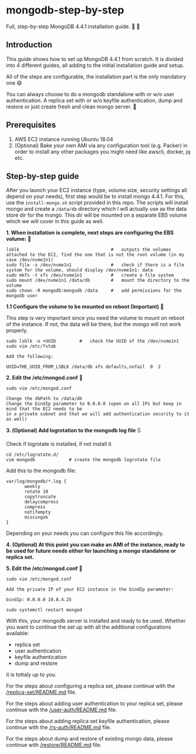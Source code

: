 # mongodb-step-by-step
Full, step-by-step MongoDB 4.4.1 installation guide. :leaves: :leaves:

## Introduction

This guide shows how to set up MongoDB 4.4.1 from scratch. It is divided into 4 different guides, all adding to the initial installation guide and setup. 

All of the steps are configurable, the installation part is the only mandatory one :smile:

You can always choose to do a mongodb standalone with or w/o user authentication. A replica set with or w/o keyfile authentication, dump and restore or just create fresh and clean mongo server. :herb:

## Prerequisites

1. AWS EC2 instance running Ubuntu 18.04
2. (Optional) Bake your own AMI via any configuration tool (e.g. Packer) in order to install any other packages you might need like awscli, docker, jq etc.

## Step-by-step guide

After you launch your EC2 instance (type, volume size, security settings all depend on your needs), first step would be to install mongo 4.4.1. For this, use the `install-mongo.sh` script provided in this repo. The scripts will install mongo and create a `/data/db` directory which I will actually use as the data store dir for the mongo. This dir will be mounted on a separate EBS volume which we will cover in this guide as well.

**1. When installation is complete, next steps are configuring the EBS volume:** :black_square_button:

```
lsblk                                   #   outputs the volumes attached to the EC2, find the one that is not the root volume (in my case /dev/nvme1n1)
sudo file -s /dev/nvme1n1               #   check if there is a file system for the volume, should display /dev/nvme1n1: data
sudo mkfs -t xfs /dev/nvme1n1           #   create a file system
sudo mount /dev/nvme1n1 /data/db        #   mount the directory to the volume
sudo chown -R mongodb:mongodb /data     #   add permissions for the mongodb user
```

**1.1 Configure the volume to be mounted on reboot (Important)** :hammer:

This step is very important since you need the volume to mount on reboot of the instance. If not, the data will be there, but the mongo will not work properly.

```
sudo lsblk -o +UUID         #   check the UUID of the /dev/nvme1n1
sudo vim /etc/fstab

Add the following:

UUID=THE_UUID_FROM_LSBLK /data/db xfs defaults,nofail  0  2
```

**2. Edit the /etc/mongod.conf** :hammer:

```
sudo vim /etc/mongod.conf

Change the dbPath to /data/db 
Change the bindIp parameter to 0.0.0.0 (open on all IPs but keep in mind that the EC2 needs to be
in a private subnet and that we will add authentication security to it  as well)
```

**3. (Optional) Add logrotation to the mongodb log file** :arrows_clockwise:

Check if logrotate is installed, if not install it.

```
cd /etc/logrotate.d/
vim mongodb             # create the mongodb logrotate file
```
Add this to the mongodb file:
```
var/log/mongodb/*.log {
       weekly
       rotate 10
       copytruncate
       delaycompress
       compress
       notifempty
       missingok
}
```
Depending on your needs you can configure this file accordingly.

**4. (Optional) At this point you can make an AMI of the instance, ready to be used for future needs either for launching a mongo standalone or replica set.**

**5. Edit the /etc/mongod.conf** :hammer:

```
sudo vim /etc/mongod.conf

Add the private IP of your EC2 instance in the bindIp parameter:

bindIp: 0.0.0.0 10.8.4.25

sudo systemctl restart mongod
```

With this, your mongodb server is installed and ready to be used. Whether you want to continue the set up with all the additional configurations available:

- replica set
- user authentication
- keyfile authentication
- dump and restore

it is tottaly up to you.

For the steps about configuring a replica set, please continue with the [/replica-set/README.md](https://github.com/antonioned/mongodb-step-by-step/blob/main/replica-set/README.md) file.

For the steps about adding user authentication to your replica set, please continue with the [/user-auth/README.md](https://github.com/antonioned/mongodb-step-by-step/blob/main/user-auth/README.md) file.

For the steps about adding replica set keyfile authentication, please continue with the [/rs-auth/README.md](https://github.com/antonioned/mongodb-step-by-step/blob/main/rs-auth/README.md) file.

For the steps about dump and restore of existing mongo data, please continue with [/restore/README.md](https://github.com/antonioned/mongodb-step-by-step/blob/main/restore/README.md) file.
